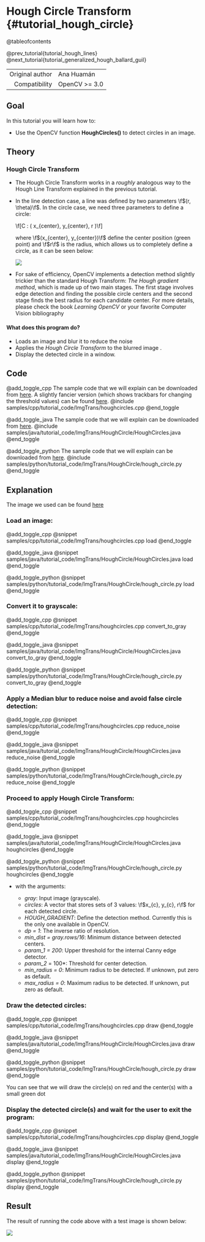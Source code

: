 Hough Circle Transform {#tutorial_hough_circle}
======================

@tableofcontents

@prev_tutorial{tutorial_hough_lines}
@next_tutorial{tutorial_generalized_hough_ballard_guil}

|    |    |
| -: | :- |
| Original author | Ana Huamán |
| Compatibility | OpenCV >= 3.0 |

Goal
----

In this tutorial you will learn how to:

-   Use the OpenCV function **HoughCircles()** to detect circles in an image.

Theory
------

### Hough Circle Transform

-   The Hough Circle Transform works in a *roughly* analogous way to the Hough Line Transform
    explained in the previous tutorial.
-   In the line detection case, a line was defined by two parameters \f$(r, \theta)\f$. In the circle
    case, we need three parameters to define a circle:

    \f[C : ( x_{center}, y_{center}, r )\f]

    where \f$(x_{center}, y_{center})\f$ define the center position (green point) and \f$r\f$ is the radius,
    which allows us to completely define a circle, as it can be seen below:

    ![](images/Hough_Circle_Tutorial_Theory_0.jpg)

-   For sake of efficiency, OpenCV implements a detection method slightly trickier than the standard
    Hough Transform: *The Hough gradient method*, which is made up of two main stages. The first
    stage involves edge detection and finding the possible circle centers and the second stage finds
    the best radius for each candidate center. For more details, please check the book *Learning
    OpenCV* or your favorite Computer Vision bibliography

####  What does this program do?
-   Loads an image and blur it to reduce the noise
-   Applies the *Hough Circle Transform* to the blurred image .
-   Display the detected circle in a window.

Code
----

@add_toggle_cpp
The sample code that we will explain can be downloaded from
[here](https://raw.githubusercontent.com/opencv/opencv/4.x/samples/cpp/tutorial_code/ImgTrans/houghcircles.cpp).
A slightly fancier version (which shows trackbars for changing the threshold values) can be found
[here](https://raw.githubusercontent.com/opencv/opencv/4.x/samples/cpp/tutorial_code/ImgTrans/HoughCircle_Demo.cpp).
@include samples/cpp/tutorial_code/ImgTrans/houghcircles.cpp
@end_toggle

@add_toggle_java
The sample code that we will explain can be downloaded from
[here](https://raw.githubusercontent.com/opencv/opencv/4.x/samples/java/tutorial_code/ImgTrans/HoughCircle/HoughCircles.java).
@include samples/java/tutorial_code/ImgTrans/HoughCircle/HoughCircles.java
@end_toggle

@add_toggle_python
The sample code that we will explain can be downloaded from
[here](https://raw.githubusercontent.com/opencv/opencv/4.x/samples/python/tutorial_code/ImgTrans/HoughCircle/hough_circle.py).
@include samples/python/tutorial_code/ImgTrans/HoughCircle/hough_circle.py
@end_toggle

Explanation
-----------

The image we used can be found [here](https://raw.githubusercontent.com/opencv/opencv/4.x/samples/data/smarties.png)

###  Load an image:

@add_toggle_cpp
@snippet samples/cpp/tutorial_code/ImgTrans/houghcircles.cpp load
@end_toggle

@add_toggle_java
@snippet samples/java/tutorial_code/ImgTrans/HoughCircle/HoughCircles.java load
@end_toggle

@add_toggle_python
@snippet samples/python/tutorial_code/ImgTrans/HoughCircle/hough_circle.py load
@end_toggle

###  Convert it to grayscale:

@add_toggle_cpp
@snippet samples/cpp/tutorial_code/ImgTrans/houghcircles.cpp convert_to_gray
@end_toggle

@add_toggle_java
@snippet samples/java/tutorial_code/ImgTrans/HoughCircle/HoughCircles.java convert_to_gray
@end_toggle

@add_toggle_python
@snippet samples/python/tutorial_code/ImgTrans/HoughCircle/hough_circle.py convert_to_gray
@end_toggle

### Apply a Median blur to reduce noise and avoid false circle detection:

@add_toggle_cpp
@snippet samples/cpp/tutorial_code/ImgTrans/houghcircles.cpp reduce_noise
@end_toggle

@add_toggle_java
@snippet samples/java/tutorial_code/ImgTrans/HoughCircle/HoughCircles.java reduce_noise
@end_toggle

@add_toggle_python
@snippet samples/python/tutorial_code/ImgTrans/HoughCircle/hough_circle.py reduce_noise
@end_toggle

### Proceed to apply Hough Circle Transform:

@add_toggle_cpp
@snippet samples/cpp/tutorial_code/ImgTrans/houghcircles.cpp houghcircles
@end_toggle

@add_toggle_java
@snippet samples/java/tutorial_code/ImgTrans/HoughCircle/HoughCircles.java houghcircles
@end_toggle

@add_toggle_python
@snippet samples/python/tutorial_code/ImgTrans/HoughCircle/hough_circle.py houghcircles
@end_toggle

-   with the arguments:

    -   *gray*: Input image (grayscale).
    -   *circles*: A vector that stores sets of 3 values: \f$x_{c}, y_{c}, r\f$ for each detected
        circle.
    -   *HOUGH_GRADIENT*: Define the detection method. Currently this is the only one available in
        OpenCV.
    -   *dp = 1*: The inverse ratio of resolution.
    -   *min_dist = gray.rows/16*: Minimum distance between detected centers.
    -   *param_1 = 200*: Upper threshold for the internal Canny edge detector.
    -   *param_2* = 100\*: Threshold for center detection.
    -   *min_radius = 0*: Minimum radius to be detected. If unknown, put zero as default.
    -   *max_radius = 0*: Maximum radius to be detected. If unknown, put zero as default.

###  Draw the detected circles:

@add_toggle_cpp
@snippet samples/cpp/tutorial_code/ImgTrans/houghcircles.cpp draw
@end_toggle

@add_toggle_java
@snippet samples/java/tutorial_code/ImgTrans/HoughCircle/HoughCircles.java draw
@end_toggle

@add_toggle_python
@snippet samples/python/tutorial_code/ImgTrans/HoughCircle/hough_circle.py draw
@end_toggle

You can see that we will draw the circle(s) on red and the center(s) with a small green dot

###  Display the detected circle(s) and wait for the user to exit the program:

@add_toggle_cpp
@snippet samples/cpp/tutorial_code/ImgTrans/houghcircles.cpp display
@end_toggle

@add_toggle_java
@snippet samples/java/tutorial_code/ImgTrans/HoughCircle/HoughCircles.java display
@end_toggle

@add_toggle_python
@snippet samples/python/tutorial_code/ImgTrans/HoughCircle/hough_circle.py display
@end_toggle

Result
------

The result of running the code above with a test image is shown below:

![](images/Hough_Circle_Tutorial_Result.png)
